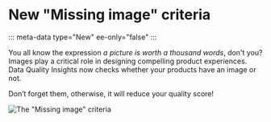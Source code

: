 # New "Missing image" criteria
::: meta-data type="New" ee-only="false"
:::

You all know the expression _a picture is worth a thousand words_, don't you? Images play a critical role in designing compelling product experiences. Data Quality Insights now checks whether your products have an image or not. 

Don’t forget them, otherwise, it will reduce your quality score!

![The "Missing image" criteria](../img/missing-image-criteria.png)
